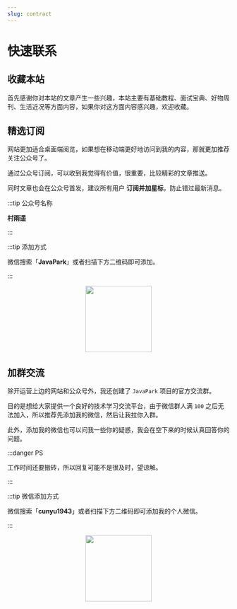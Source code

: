 ```yaml
---
slug: contract
---
```

# 快速联系

## 收藏本站

首先感谢你对本站的文章产生一些兴趣，本站主要有基础教程、面试宝典、好物周刊、生活近况等方面内容，如果你对这方面内容感兴趣，欢迎收藏。

## 精选订阅


网站更加适合桌面端阅览，如果想在移动端更好地访问到我的内容，那就更加推荐关注公众号了。

通过公众号订阅，可以收到我觉得有价值，很重要，比较精彩的文章推送。

同时文章也会在公众号首发，建议所有用户 **订阅并加星标**，防止错过最新消息。

:::tip 公众号名称

**村雨遥**

:::



:::tip 添加方式

微信搜索「**JavaPark**」或者扫描下方二维码即可添加。

:::

<center>
<img src="https://cunyu1943.github.io/JavaPark/img/site/wechatpublic.png" width="150px" />

</center>

## 加群交流

除开运营上边的网站和公众号外，我还创建了 `JavaPark` 项目的官方交流群。

目的是想给大家提供一个良好的技术学习交流平台，由于微信群人满 `100` 之后无法加入，所以推荐先添加我的微信，然后让我拉你入群。

此外，添加我的微信也可以问我一些你的疑惑，我会在空下来的时候认真回答你的问题。

:::danger PS

工作时间还要搬砖，所以回复可能不是很及时，望谅解。

:::



:::tip 微信添加方式

微信搜索「**cunyu1943**」或者扫描下方二维码即可添加我的个人微信。

:::

<center>
<img src="https://cunyu1943.github.io/JavaPark/img/site/wechat.png" width="150px" />
</center>
